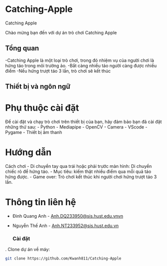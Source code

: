 # Catching-Apple
Catching Apple

Chào mừng bạn đến với dự án trò chơi Catching Apple

## Tổng quan
   -Catching Apple là một loại trò chơi, trong đó nhiệm vụ của người chơi là hứng táo trong môi trường ảo.
   -Bắt càng nhiều táo người càng được nhiều điểm 
   -Nếu hứng trượt táo 3 lần, trò chơi sẽ kết thúc

## Thiết bị và ngôn ngữ
# Phụ thuộc cài đặt
Để cài đặt và chạy trò chơi trên thiết bị của bạn, hãy đảm bảo bạn đã cài đặt những thứ sau:
    - Python
    - Mediapipe
    - OpenCV
    - Camera
    - VScode
    - Pygame
    - Thiết bị âm thanh

# Hướng dẫn
  Cách chơi
    - Di chuyển tay qua trái hoặc phải trước màn hình: Di chuyển chiếc rỏ để hứng táo.
    - Mục tiêu: kiếm thật nhiều điểm qua mỗi quả táo hứng được.
    - Game over: Trò chơi kết thúc khi người chơi hứng trượt táo 3 lần.


# Thông tin liên hệ
- Đinh Quang Anh - Anh.DQ233950@sis.hust.edu.vnvn
- Nguyễn Thế Anh - Anh.NT233952@sis.hust.edu.vn

  ### Cài đặt
. Clone dự án về máy:
   ```bash
   git clone https://github.com/Kwanh811/Catching-Apple

